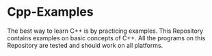 # Cpp-Examples
The best way to learn C++ is by practicing examples. This Repository contains examples on basic concepts of C++.  All the programs on this Repository are tested and should work on all platforms.
